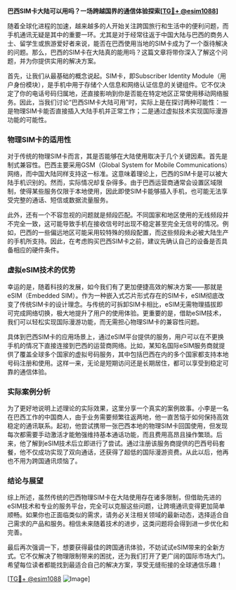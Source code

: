 **巴西SIM卡大陆可以用吗？一场跨越国界的通信体验探索[[TG💪+ @esim1088](https://t.me/s/esim1088)]**

随着全球化进程的加速，越来越多的人开始关注跨国旅行和生活中的便利问题，而手机通讯无疑是其中的重要一环。尤其是对于经常往返于中国大陆与巴西的商务人士、留学生或旅游爱好者来说，能否在巴西使用当地的SIM卡成为了一个亟待解决的问题。那么，巴西的SIM卡在大陆真的能用吗？这篇文章将带你深入了解这个问题，并为你提供实用的解决方案。

首先，让我们从最基础的概念说起。SIM卡，即Subscriber Identity Module（用户身份模块），是手机中用于存储个人信息和网络认证信息的关键组件。它不仅决定了你的电话号码归属地，还直接影响到你是否能在特定地区正常使用移动网络服务。因此，当我们讨论“巴西SIM卡大陆可用”时，实际上是在探讨两种可能性：一是物理SIM卡能否直接插入大陆手机并正常工作；二是通过虚拟技术实现国际漫游功能的可能性。

### 物理SIM卡的适用性

对于传统的物理SIM卡而言，其是否能够在大陆使用取决于几个关键因素。首先是制式兼容性。巴西主要采用GSM（Global System for Mobile Communications）网络，而中国大陆同样支持这一标准。这意味着理论上，巴西的SIM卡是可以被大陆手机识别的。然而，实际情况却复杂得多。由于巴西运营商通常会设置区域限制，使得某些服务仅限于本地使用，因此即使SIM卡能够插入手机，也可能无法享受完整的通话、短信或数据流量服务。

此外，还有一个不容忽视的问题就是频段匹配。不同国家和地区使用的无线频段并不完全一致，这可能导致手机在接收信号时出现不稳定甚至完全无信号的情况。例如，巴西的一些偏远地区可能采用较特殊的频段配置，而这些频段未必被大陆生产的手机所支持。因此，在考虑购买巴西SIM卡之前，建议先确认自己的设备是否具备相应的硬件条件。

### 虚拟eSIM技术的优势

幸运的是，随着科技的发展，如今我们有了更加便捷高效的解决方案——那就是eSIM（Embedded SIM）。作为一种嵌入式芯片形式存在的SIM卡，eSIM彻底改变了传统SIM卡的设计理念。与传统的可拆卸SIM卡相比，eSIM无需物理插拔即可完成网络切换，极大地提升了用户的使用体验。更重要的是，借助eSIM技术，我们可以轻松实现国际漫游功能，而无需担心物理SIM卡的兼容性问题。

具体到巴西SIM卡的应用场景上，通过eSIM平台提供的服务，用户可以在不更换手机的情况下直接连接到巴西的运营商网络。比如，某知名国际eSIM服务商就提供了覆盖全球多个国家的虚拟号码服务，其中包括巴西在内的多个国家都支持本地号码注册和使用。这样一来，无论是短期访问还是长期居住，都可以享受到稳定可靠的通信体验。

### 实际案例分析

为了更好地说明上述理论的实际效果，这里分享一个真实的案例故事。小李是一名在巴西工作的中国商人，由于业务需要频繁往返两地，他一直苦恼于如何保持高效稳定的通讯联系。起初，他尝试携带一张巴西本地的物理SIM卡回国使用，但发现每次都需要手动激活才能勉强维持基本通话功能，而且费用高昂且操作繁琐。后来，他了解到eSIM技术后立即进行了尝试。通过注册该服务商提供的巴西号码套餐，他不仅成功实现了双向通话，还获得了超低的国际漫游资费。从此以后，他再也不用为跨国通讯烦恼了。

### 结论与展望

综上所述，虽然传统的巴西物理SIM卡在大陆使用存在诸多限制，但借助先进的eSIM技术和专业的服务平台，完全可以克服这些问题，让跨境通讯变得更加简单顺畅。如果你也正面临类似的需求，请务必关注相关领域的最新动态，选择适合自己需求的产品和服务。相信未来随着技术的进步，这类问题将会得到进一步优化和完善。

最后再次强调一下，想要获得最佳的跨国通讯体验，不妨试试eSIM带来的全新方式。它不仅解决了物理限制带来的困扰，还为我们打开了更广阔的国际市场大门。希望每位读者都能找到最适合自己的解决方案，享受无缝衔接的全球通信乐趣！

[[TG💪+ @esim1088](https://t.me/s/esim1088) ![Image](https://i.postimg.cc/4NQfJmqS/Snipaste-2025-05-13-00-14-12.png)]